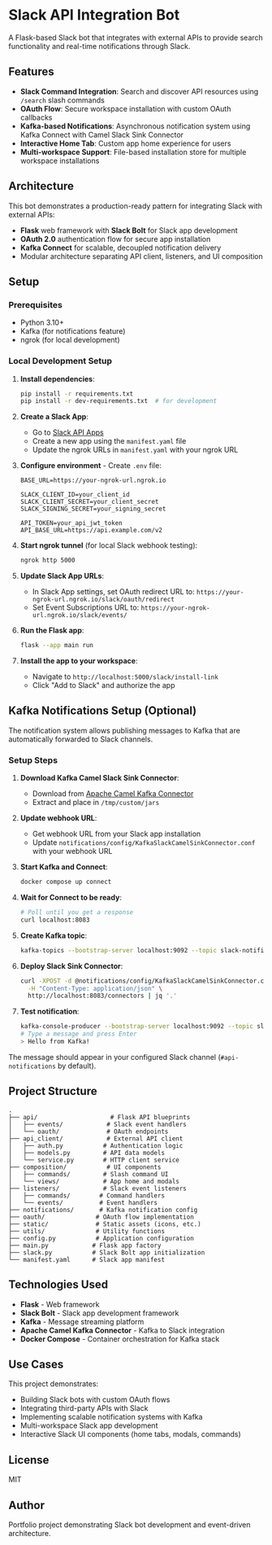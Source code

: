 # Slack API Integration Bot

A Flask-based Slack bot that integrates with external APIs to provide search functionality and real-time notifications through Slack.

## Features

- **Slack Command Integration**: Search and discover API resources using `/search` slash commands
- **OAuth Flow**: Secure workspace installation with custom OAuth callbacks
- **Kafka-based Notifications**: Asynchronous notification system using Kafka Connect with Camel Slack Sink Connector
- **Interactive Home Tab**: Custom app home experience for users
- **Multi-workspace Support**: File-based installation store for multiple workspace installations

## Architecture

This bot demonstrates a production-ready pattern for integrating Slack with external APIs:

- **Flask** web framework with **Slack Bolt** for Slack app development
- **OAuth 2.0** authentication flow for secure app installation
- **Kafka Connect** for scalable, decoupled notification delivery
- Modular architecture separating API client, listeners, and UI composition

## Setup

### Prerequisites

- Python 3.10+
- Kafka (for notifications feature)
- ngrok (for local development)

### Local Development Setup

1. **Install dependencies**:
   ```bash
   pip install -r requirements.txt
   pip install -r dev-requirements.txt  # for development
   ```

2. **Create a Slack App**:
   - Go to [Slack API Apps](https://api.slack.com/apps)
   - Create a new app using the `manifest.yaml` file
   - Update the ngrok URLs in `manifest.yaml` with your ngrok URL

3. **Configure environment** - Create `.env` file:
   ```env
   BASE_URL=https://your-ngrok-url.ngrok.io

   SLACK_CLIENT_ID=your_client_id
   SLACK_CLIENT_SECRET=your_client_secret
   SLACK_SIGNING_SECRET=your_signing_secret

   API_TOKEN=your_api_jwt_token
   API_BASE_URL=https://api.example.com/v2
   ```

4. **Start ngrok tunnel** (for local Slack webhook testing):
   ```bash
   ngrok http 5000
   ```

5. **Update Slack App URLs**:
   - In Slack App settings, set OAuth redirect URL to: `https://your-ngrok-url.ngrok.io/slack/oauth/redirect`
   - Set Event Subscriptions URL to: `https://your-ngrok-url.ngrok.io/slack/events/`

6. **Run the Flask app**:
   ```bash
   flask --app main run
   ```

7. **Install the app to your workspace**:
   - Navigate to `http://localhost:5000/slack/install-link`
   - Click "Add to Slack" and authorize the app

## Kafka Notifications Setup (Optional)

The notification system allows publishing messages to Kafka that are automatically forwarded to Slack channels.

### Setup Steps

1. **Download Kafka Camel Slack Sink Connector**:
   - Download from [Apache Camel Kafka Connector](https://camel.apache.org/camel-kafka-connector/3.18.x/reference/index.html)
   - Extract and place in `/tmp/custom/jars`

2. **Update webhook URL**:
   - Get webhook URL from your Slack app installation
   - Update `notifications/config/KafkaSlackCamelSinkConnector.conf` with your webhook URL

3. **Start Kafka and Connect**:
   ```bash
   docker compose up connect
   ```

4. **Wait for Connect to be ready**:
   ```bash
   # Poll until you get a response
   curl localhost:8083
   ```

5. **Create Kafka topic**:
   ```bash
   kafka-topics --bootstrap-server localhost:9092 --topic slack-notifications --create
   ```

6. **Deploy Slack Sink Connector**:
   ```bash
   curl -XPOST -d @notifications/config/KafkaSlackCamelSinkConnector.conf \
     -H "Content-Type: application/json" \
     http://localhost:8083/connectors | jq '.'
   ```

7. **Test notification**:
   ```bash
   kafka-console-producer --bootstrap-server localhost:9092 --topic slack-notifications
   # Type a message and press Enter
   > Hello from Kafka!
   ```

The message should appear in your configured Slack channel (`#api-notifications` by default).

## Project Structure

```
.
├── api/                    # Flask API blueprints
│   ├── events/            # Slack event handlers
│   └── oauth/             # OAuth endpoints
├── api_client/            # External API client
│   ├── auth.py           # Authentication logic
│   ├── models.py         # API data models
│   └── service.py        # HTTP client service
├── composition/           # UI components
│   ├── commands/         # Slash command UI
│   └── views/            # App home and modals
├── listeners/            # Slack event listeners
│   ├── commands/        # Command handlers
│   └── events/          # Event handlers
├── notifications/       # Kafka notification config
├── oauth/              # OAuth flow implementation
├── static/             # Static assets (icons, etc.)
├── utils/              # Utility functions
├── config.py           # Application configuration
├── main.py            # Flask app factory
├── slack.py           # Slack Bolt app initialization
└── manifest.yaml      # Slack app manifest
```

## Technologies Used

- **Flask** - Web framework
- **Slack Bolt** - Slack app development framework
- **Kafka** - Message streaming platform
- **Apache Camel Kafka Connector** - Kafka to Slack integration
- **Docker Compose** - Container orchestration for Kafka stack

## Use Cases

This project demonstrates:
- Building Slack bots with custom OAuth flows
- Integrating third-party APIs with Slack
- Implementing scalable notification systems with Kafka
- Multi-workspace Slack app development
- Interactive Slack UI components (home tabs, modals, commands)

## License

MIT

## Author

Portfolio project demonstrating Slack bot development and event-driven architecture.
